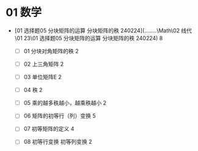 
# 01 数学

*   [01 选择题05 分块矩阵的运算 分块矩阵的秩 240224](..\..\..\..\Math\02 线代\01 23\01 选择题05 分块矩阵的运算 分块矩阵的秩 240224)  8
    - [ ] 01 分块对角矩阵的秩 2
    - [ ] 02 上三角矩阵 2
    - [ ] 03 单位矩阵E 2
    - [ ] 04 秩 2
    - [ ] 05 乘的越多秩越小，越乘秩越小 2
    - [ ] 06 矩阵的初等行（列）变换 5
    - [ ] 07 初等矩阵的定义 4
    - [ ] 08 初等行变换 初等列变换 2

